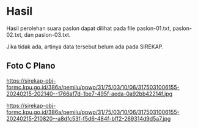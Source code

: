# Hasil

Hasil perolehan suara paslon dapat dilihat pada file paslon-01.txt, paslon-02.txt, dan paslon-03.txt.

Jika tidak ada, artinya data tersebut belum ada pada SIREKAP.

## Foto C Plano

https://sirekap-obj-formc.kpu.go.id/386a/pemilu/ppwp/31/75/03/10/06/3175031006155-20240215-202140--1766af7d-1be7-495f-aeda-0a92bb42214f.jpg

https://sirekap-obj-formc.kpu.go.id/386a/pemilu/ppwp/31/75/03/10/06/3175031006155-20240215-210820--a8dfc53f-f5d6-484f-bff2-269314d9d5a7.jpg

